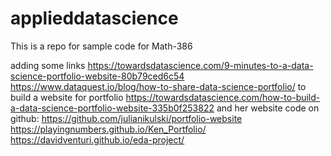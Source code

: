 # applieddatascience

This is a repo for sample code for Math-386

adding some links
https://towardsdatascience.com/9-minutes-to-a-data-science-portfolio-website-80b79ced6c54
https://www.dataquest.io/blog/how-to-share-data-science-portfolio/
to build a website for portfolio
https://towardsdatascience.com/how-to-build-a-data-science-portfolio-website-335b0f253822
and her website code on github: https://github.com/julianikulski/portfolio-website
https://playingnumbers.github.io/Ken_Portfolio/
https://davidventuri.github.io/eda-project/
